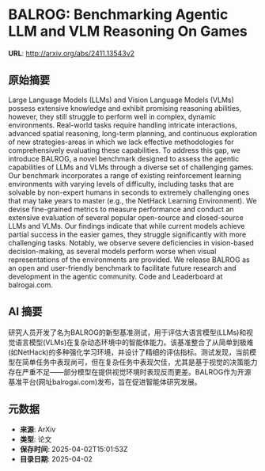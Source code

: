 # BALROG: Benchmarking Agentic LLM and VLM Reasoning On Games

**URL**: http://arxiv.org/abs/2411.13543v2

## 原始摘要

Large Language Models (LLMs) and Vision Language Models (VLMs) possess
extensive knowledge and exhibit promising reasoning abilities, however, they
still struggle to perform well in complex, dynamic environments. Real-world
tasks require handling intricate interactions, advanced spatial reasoning,
long-term planning, and continuous exploration of new strategies-areas in which
we lack effective methodologies for comprehensively evaluating these
capabilities. To address this gap, we introduce BALROG, a novel benchmark
designed to assess the agentic capabilities of LLMs and VLMs through a diverse
set of challenging games. Our benchmark incorporates a range of existing
reinforcement learning environments with varying levels of difficulty,
including tasks that are solvable by non-expert humans in seconds to extremely
challenging ones that may take years to master (e.g., the NetHack Learning
Environment). We devise fine-grained metrics to measure performance and conduct
an extensive evaluation of several popular open-source and closed-source LLMs
and VLMs. Our findings indicate that while current models achieve partial
success in the easier games, they struggle significantly with more challenging
tasks. Notably, we observe severe deficiencies in vision-based decision-making,
as several models perform worse when visual representations of the environments
are provided. We release BALROG as an open and user-friendly benchmark to
facilitate future research and development in the agentic community. Code and
Leaderboard at balrogai.com.


## AI 摘要

研究人员开发了名为BALROG的新型基准测试，用于评估大语言模型(LLMs)和视觉语言模型(VLMs)在复杂动态环境中的智能体能力。该基准整合了从简单到极难(如NetHack)的多种强化学习环境，并设计了精细的评估指标。测试发现，当前模型在简单任务中表现尚可，但在复杂任务中表现欠佳，尤其是基于视觉的决策能力存在严重不足——部分模型在提供视觉环境时表现反而更差。BALROG作为开源基准平台(网址balrogai.com)发布，旨在促进智能体研究发展。

## 元数据

- **来源**: ArXiv
- **类型**: 论文
- **保存时间**: 2025-04-02T15:01:53Z
- **目录日期**: 2025-04-02
